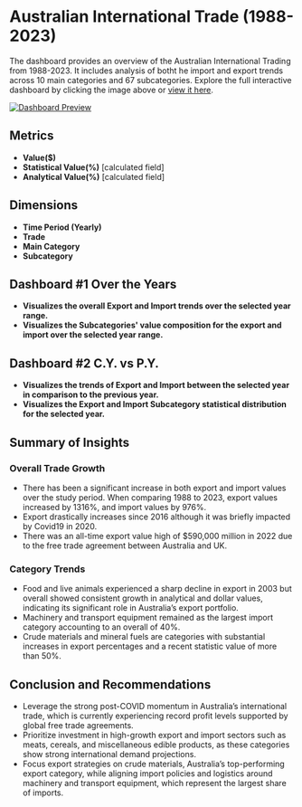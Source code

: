 # Australian International Trade (1988-2023)
The dashboard provides an overview of the Australian International Trading from 1988-2023. It includes analysis of botht he import and export trends across 10 main categories and 67 subcategories. Explore the full interactive dashboard by clicking the image above or [view it here](https://public.tableau.com/views/AustralianInternationalTrade_17470403940900/Dashboard4?:language=en-US&:sid=&:redirect=auth&:display_count=n&:origin=viz_share_link).

[![Dashboard Preview](https://public.tableau.com/static/images/Au/AustralianInternationalTrade_17470403940900/Dashboard4/1.png)](https://public.tableau.com/views/AustralianInternationalTrade_17470403940900/Dashboard4)

## Metrics  

- **Value($)**
- **Statistical Value(%)** [calculated field]
- **Analytical Value(%)** [calculated field]

## Dimensions

- **Time Period (Yearly)**
- **Trade**
- **Main Category**
- **Subcategory**

## Dashboard #1 Over the Years
- **Visualizes the overall Export and Import trends over the selected year range.**
- **Visualizes the Subcategories' value composition for the export and import over the selected year range.**

## Dashboard #2 C.Y. vs P.Y.
- **Visualizes the trends of Export and Import between the selected year in comparison to the previous year.**
- **Visualizes the Export and Import Subcategory statistical distribution for the selected year.**

## Summary of Insights

### Overall Trade Growth 
- There has been a significant increase in both export and import values over the study period. When comparing 1988 to 2023, export values increased by 1316%, and import values by 976%.
- Export drastically increases since 2016 although it was briefly impacted by Covid19 in 2020.
- There was an all-time export value high of $590,000 million in 2022 due to the free trade agreement between Australia and UK.

### Category Trends 
- Food and live animals experienced a sharp decline in export in 2003 but overall showed consistent growth in analytical and dollar values, indicating its significant role in Australia’s export portfolio.
- Machinery and transport equipment remained as the largest import category accounting to an overall of 40%.
- Crude materials and mineral fuels are categories with substantial increases in export percentages and a recent statistic value of more than 50%. 

## Conclusion and Recommendations 
- Leverage the strong post-COVID momentum in Australia’s international trade, which is currently experiencing record profit levels supported by global free trade agreements.
- Prioritize investment in high-growth export and import sectors such as meats, cereals, and miscellaneous edible products, as these categories show strong international demand projections.
- Focus export strategies on crude materials, Australia’s top-performing export category, while aligning import policies and logistics around machinery and transport equipment, which represent the largest share of imports.

